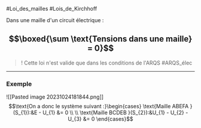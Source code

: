 #Loi_des_mailles #Lois_de_Kirchhoff 

Dans une maille d'un circuit électrique :
## $$\boxed{\sum \text{Tensions dans une maille} = 0}$$
> ! Cette loi n'est valide que dans les conditions de l'ARQS  #ARQS_élec  

___
### Exemple
![[Pasted image 20231024181844.png]]
$$\text{On a donc le système suivant :}\begin{cases}
\text{Maille ABEFA }(S_{1}):&E - U_{1} &= 0 \\ \\
\text{Maille BCDEB }(S_{2}):&U_{1} - U_{2} - U_{3} &= 0
\end{cases}$$
